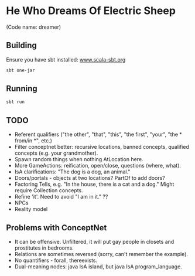 # He Who Dreams Of Electric Sheep

(Code name: dreamer)


## Building

Ensure you have sbt installed: www.scala-sbt.org

```bash
sbt one-jar
```


## Running

```bash
sbt run
```

## TODO

* Referent qualifiers ("the other", "that", "this", "the first", "your", "the \* from/in \*", etc.)
* Filter conceptnet better: recursive locations, banned concepts, qualified concepts (e.g. your grandmother).
* Spawn random things when nothing AtLocation here.
* More GameActions: reification, open/close, questions (where, what).
* IsA clarifications: "The dog is a dog, an animal."
* Doors/portals - objects at two locations? PartOf to add doors?
* Factoring Tells, e.g. "In the house, there is a cat and a dog." Might require Collection concepts.
* Refine 'it'. Need to avoid "I am in it." ??
* NPCs
* Reality model

## Problems with ConceptNet

* It can be offensive. Unfiltered, it will put gay people in closets and prostitutes in bedrooms.
* Relations are sometimes reversed (sorry, can't remember the example).
* No quantifiers - forall, thereexists.
* Dual-meaning nodes: java IsA island, but java IsA program_language.
